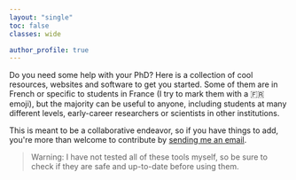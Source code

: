 ```yaml
---
layout: "single"
toc: false
classes: wide

author_profile: true
---
```


Do you need some help with your PhD? Here is a collection of cool resources, websites and software to get you started. Some of them are in French or specific to students in France (I try to mark them with a 🇫🇷 emoji), but the majority can be useful to anyone, including students at many different levels, early-career researchers or scientists in other institutions.

This is meant to be a collaborative endeavor, so if you have things to add, you're more than welcome to contribute by <a href="mailto:guillaume.dalle@enpc.fr?subject=contributing to PhD Resources">sending me an email</a>.

> Warning: I have not tested all of these tools myself, so be sure to check if they are safe and up-to-date before using them.
